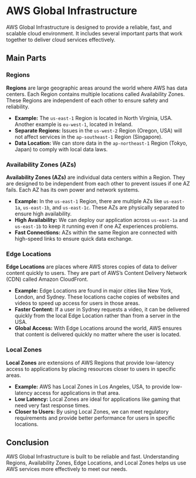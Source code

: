 <h1>AWS Global Infrastructure</h1>

<p>AWS Global Infrastructure is designed to provide a reliable, fast, and scalable cloud environment. It includes several important parts that work together to deliver cloud services effectively.</p>

<h2>Main Parts</h2>

<h3>Regions</h3>

<p><strong>Regions</strong> are large geographic areas around the world where AWS has data centers. Each Region contains multiple locations called Availability Zones. These Regions are independent of each other to ensure safety and reliability.</p>

<ul>
  <li><strong>Example:</strong> The <code>us-east-1</code> Region is located in North Virginia, USA. Another example is <code>eu-west-1</code>, located in Ireland.</li>
  <li><strong>Separate Regions:</strong> Issues in the <code>us-west-2</code> Region (Oregon, USA) will not affect services in the <code>ap-southeast-1</code> Region (Singapore).</li>
  <li><strong>Data Location:</strong> We can store data in the <code>ap-northeast-1</code> Region (Tokyo, Japan) to comply with local data laws.</li>
</ul>

<h3>Availability Zones (AZs)</h3>

<p><strong>Availability Zones (AZs)</strong> are individual data centers within a Region. They are designed to be independent from each other to prevent issues if one AZ fails. Each AZ has its own power and network systems.</p>

<ul>
  <li><strong>Example:</strong> In the <code>us-east-1</code> Region, there are multiple AZs like <code>us-east-1a</code>, <code>us-east-1b</code>, and <code>us-east-1c</code>. These AZs are physically separated to ensure high availability.</li>
  <li><strong>High Availability:</strong> We can deploy our application across <code>us-east-1a</code> and <code>us-east-1b</code> to keep it running even if one AZ experiences problems.</li>
  <li><strong>Fast Connections:</strong> AZs within the same Region are connected with high-speed links to ensure quick data exchange.</li>
</ul>

<h3>Edge Locations</h3>

<p><strong>Edge Locations</strong> are places where AWS stores copies of data to deliver content quickly to users. They are part of AWS’s Content Delivery Network (CDN) called Amazon CloudFront.</p>

<ul>
  <li><strong>Example:</strong> Edge Locations are found in major cities like New York, London, and Sydney. These locations cache copies of websites and videos to speed up access for users in those areas.</li>
  <li><strong>Faster Content:</strong> If a user in Sydney requests a video, it can be delivered quickly from the local Edge Location rather than from a server in the USA.</li>
  <li><strong>Global Access:</strong> With Edge Locations around the world, AWS ensures that content is delivered quickly no matter where the user is located.</li>
</ul>

<h3>Local Zones</h3>

<p><strong>Local Zones</strong> are extensions of AWS Regions that provide low-latency access to applications by placing resources closer to users in specific areas.</p>

<ul>
  <li><strong>Example:</strong> AWS has Local Zones in Los Angeles, USA, to provide low-latency access for applications in that area.</li>
  <li><strong>Low Latency:</strong> Local Zones are ideal for applications like gaming that need very fast response times.</li>
  <li><strong>Closer to Users:</strong> By using Local Zones, we can meet regulatory requirements and provide better performance for users in specific locations.</li>
</ul>

<h2>Conclusion</h2>

<p>AWS Global Infrastructure is built to be reliable and fast. Understanding Regions, Availability Zones, Edge Locations, and Local Zones helps us use AWS services more effectively to meet our needs.</p>
